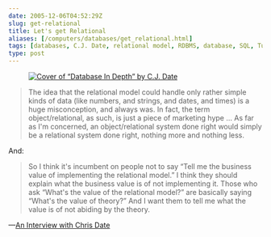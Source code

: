 ```yaml
--- 
date: 2005-12-06T04:52:29Z
slug: get-relational
title: Let's get Relational
aliases: [/computers/databases/get_relational.html]
tags: [databases, C.J. Date, relational model, RDBMS, database, SQL, Tutorial D, object/relational databases]
type: post
---
```


<figure class="right"><a href="https://www.amazon.com/exec/obidos/ASIN/0596100124/justatheory-20" title="Buy &#x201c;Database In Depth&#x201d; on Amazon.com"><img src="https://images-na.ssl-images-amazon.com/images/I/41666fRxogL._SX379_BO1,204,203,200_.jpg" alt="Cover of &#x201c;Database In Depth&#x201d; by C.J. Date" /></a></figure>

> The idea that the relational model could handle only rather simple kinds of
> data (like numbers, and strings, and dates, and times) is a huge
> misconception, and always was. In fact, the term object/relational, as such,
> is just a piece of marketing hype ... As far as I'm concerned, an
> object/relational system done right would simply be a relational system done
> right, nothing more and nothing less.

And:

> So I think it's incumbent on people not to say “Tell me the business value of
> implementing the relational model.” I think they should explain what the
> business value is of not implementing it. Those who ask “What's the value of
> the relational model?” are basically saying “What's the value of theory?” And
> I want them to tell me what the value is of not abiding by the theory.

—[An Interview with Chris Date]

  [An Interview with Chris Date]: http://www.oreillynet.com/lpt/a/6060
